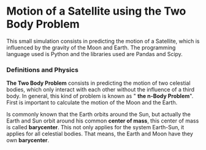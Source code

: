 # Motion of a Satellite using the Two Body Problem 

This small simulation consists in predicting the motion of a Satellite, which is influenced by the gravity of the Moon and Earth. The programming language used is Python and the libraries used   are Pandas and Scipy.

### Definitions and Physics

**The Two Body Problem** consists in predicting the motion of two celestial bodies, which only interact with each other without the influence of a third body. In general, this kind of problem is known as " **the n-Body Problem**".  First is important to calculate the motion of the Moon and the Earth.

Is commonly known that the Earth orbits around the Sun, but actually the Earth and Sun orbit around his common **center of mass**, this center of mass is called **barycenter**. This not only applies for the system Earth-Sun, it applies for all celestial bodies. That means, the Earth and Moon have they own **barycenter**.









